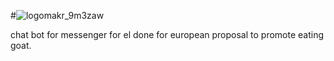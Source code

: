 #![logomakr_9m3zaw](https://user-images.githubusercontent.com/3071208/42304862-a1f61524-8028-11e8-8e3d-bf73b3ef47c5.png)

chat bot for messenger for el done for european proposal to promote eating goat.
